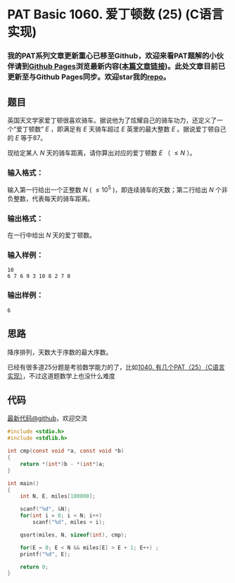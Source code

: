 # PAT Basic 1060. 爱丁顿数 (25) (C语言实现)

### 我的PAT系列文章更新重心已移至Github，欢迎来看PAT题解的小伙伴请到[Github Pages](https://oliverlew.github.io/PAT)浏览最新内容([本篇文章链接](https://oliverlew.github.io/PAT/Basic/1060.html))。此处文章目前已更新至与Github Pages同步。欢迎star我的[repo](https://github.com/OliverLew/PAT)。

## 题目

英国天文学家爱丁顿很喜欢骑车。据说他为了炫耀自己的骑车功力，还定义了一个“爱丁顿数” $E$ ，即满足有 $E$ 天骑车超过 $E$ 英里的最大整数 $E$
。据说爱丁顿自己的 $E$ 等于87。

现给定某人 $N$ 天的骑车距离，请你算出对应的爱丁顿数 $E$ （ $\le N$ ）。

### 输入格式：

输入第一行给出一个正整数 $N$ ( $\le 10^5$ )，即连续骑车的天数；第二行给出 $N$ 个非负整数，代表每天的骑车距离。

### 输出格式：

在一行中给出 $N$ 天的爱丁顿数。

### 输入样例：

    
    
    10
    6 7 6 9 3 10 8 2 7 8
    

### 输出样例：

    
    
    6
    



## 思路


降序排列，天数大于序数的最大序数。

已经有很多道25分题是考验数学能力的了，比如[1040. 有几个PAT（25）（C语言实现）](http://www.jianshu.com/p/65291de1906b)，不过这道题数学上也没什么难度

## 代码

[最新代码@github](https://github.com/OliverLew/PAT/blob/master/PATBasic/1060.c)，欢迎交流
```c
#include <stdio.h>
#include <stdlib.h>

int cmp(const void *a, const void *b)
{
    return *(int*)b - *(int*)a;
}

int main()
{
    int N, E, miles[100000];

    scanf("%d", &N);
    for(int i = 0; i < N; i++)
        scanf("%d", miles + i);

    qsort(miles, N, sizeof(int), cmp);

    for(E = 0; E < N && miles[E] > E + 1; E++) ;
    printf("%d", E);

    return 0;
}
```